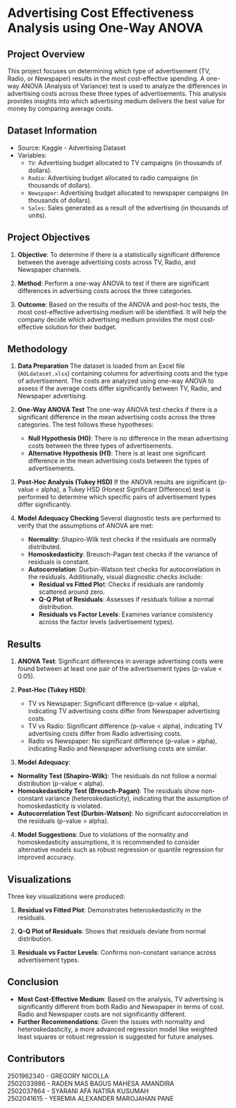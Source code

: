 # Advertising Cost Effectiveness Analysis using One-Way ANOVA

## Project Overview
This project focuses on determining which type of advertisement (TV, Radio, or Newspaper) results in the most cost-effective spending. A one-way ANOVA (Analysis of Variance) test is used to analyze the differences in advertising costs across these three types of advertisements. This analysis provides insights into which advertising medium delivers the best value for money by comparing average costs.

## Dataset Information
- Source: Kaggle - Advertising Dataset
- Variables:
  - `TV`: Advertising budget allocated to TV campaigns (in thousands of dollars).
  - `Radio`: Advertising budget allocated to radio campaigns (in thousands of dollars).
  - `Newspaper`: Advertising budget allocated to newspaper campaigns (in thousands of dollars).
  - `Sales`: Sales generated as a result of the advertising (in thousands of units).

## Project Objectives
1. **Objective**: To determine if there is a statistically significant difference between the average advertising costs across TV, Radio, and Newspaper channels.
   
2. **Method**: Perform a one-way ANOVA to test if there are significant differences in advertising costs across the three categories.
   
3. **Outcome**: Based on the results of the ANOVA and post-hoc tests, the most cost-effective advertising medium will be identified. It will help the company decide which advertising medium provides the most cost-effective solution for their budget.

## Methodology
1. **Data Preparation**
   The dataset is loaded from an Excel file (`AOLdataset.xlsx`) containing columns for advertising costs and the type of advertisement. The costs are analyzed using one-way ANOVA to assess if the average costs differ significantly between TV, Radio, and Newspaper advertising.

2. **One-Way ANOVA Test**
   The one-way ANOVA test checks if there is a significant difference in the mean advertising costs across the three categories. The test follows these hypotheses:
   - **Null Hypothesis (H0)**: There is no difference in the mean advertising costs between the three types of advertisements.
   - **Alternative Hypothesis (H1)**: There is at least one significant difference in the mean advertising costs between the types of advertisements.
  
3. **Post-Hoc Analysis (Tukey HSD)**
   If the ANOVA results are significant (p-value < alpha), a Tukey HSD (Honest Significant Difference) test is performed to determine which specific pairs of advertisement types differ significantly.

4. **Model Adequacy Checking**
   Several diagnostic tests are performed to verify that the assumptions of ANOVA are met:
   - **Normality**: Shapiro-Wilk test checks if the residuals are normally distributed.
   - **Homoskedasticity**: Breusch-Pagan test checks if the variance of residuals is constant.
   - **Autocorrelation**: Durbin-Watson test checks for autocorrelation in the residuals.
     Additionally, visual diagnostic checks include:
     - **Residual vs Fitted Plo**t: Checks if residuals are randomly scattered around zero.
     - **Q-Q Plot of Residuals**: Assesses if residuals follow a normal distribution.
     - **Residuals vs Factor Levels**: Examines variance consistency across the factor levels (advertisement types).

## Results
1. **ANOVA Test**:
   Significant differences in average advertising costs were found between at least one pair of the advertisement types (p-value < 0.05).
   
2. **Post-Hoc (Tukey HSD)**:
   - TV vs Newspaper: Significant difference (p-value < alpha), indicating TV advertising costs differ from Newspaper advertising costs.
   - TV vs Radio: Significant difference (p-value < alpha), indicating TV advertising costs differ from Radio advertising costs.
   - Radio vs Newspaper: No significant difference (p-value > alpha), indicating Radio and Newspaper advertising costs are similar.

3. **Model Adequacy**:
  - **Normality Test (Shapiro-Wilk)**: The residuals do not follow a normal distribution (p-value < alpha).
  - **Homoskedasticity Test (Breusch-Pagan)**: The residuals show non-constant variance (heteroskedasticity), indicating that the assumption of homoskedasticity is violated.
  - **Autocorrelation Test (Durbin-Watson)**: No significant autocorrelation in the residuals (p-value > alpha).

4. **Model Suggestions**:
   Due to violations of the normality and homoskedasticity assumptions, it is recommended to consider alternative models such as robust regression or quantile regression for improved accuracy.

## Visualizations
Three key visualizations were produced:
1. **Residual vs Fitted Plot**: Demonstrates heteroskedasticity in the residuals.

2. **Q-Q Plot of Residuals**: Shows that residuals deviate from normal distribution.
   
3. **Residuals vs Factor Levels**: Confirms non-constant variance across advertisement types.

## Conclusion
- **Most Cost-Effective Medium**: Based on the analysis, TV advertising is significantly different from both Radio and Newspaper in terms of cost. Radio and Newspaper costs are not significantly different.
- **Further Recommendations**: Given the issues with normality and heteroskedasticity, a more advanced regression model like weighted least squares or robust regression is suggested for future analyses.

## Contributors
2501962340 - GREGORY NICOLLA <br>
2502033986 - RADEN MAS BAGUS MAHESA AMANDIRA <br>
2502037864 - SYARANI AFA NATIRA KUSUMAH <br>
2502041615 - YEREMIA ALEXANDER MAROJAHAN PANE
